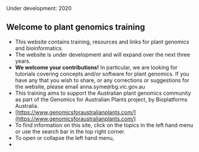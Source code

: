 <br>
<br>

<ss>Under development: 2020</ss>

## Welcome to plant genomics training

* This website contains training, resources and links for plant genomics and bioinformatics.
* The website is under development and will expand over the next three years.
* **We welcome your contributions!** In particular, we are looking for tutorials covering concepts and/or software for plant genomics. If you have any that you wish to share, or any corrections or suggestions for the website, please email anna.syme<code>@</code>rbg.vic.gov.au
* This training aims to support the Australian plant genomics community as part of the Genomics for Australian Plants project, by Bioplatforms Australia.
* [https://www.genomicsforaustralianplants.com/](https://www.genomicsforaustralianplants.com/)
* To find information on this site, click on the topics in the left hand menu or use the search bar in the top right corner.
* To open or collapse the left hand menu, 
*
